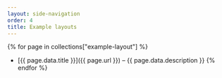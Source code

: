 ```yaml
---
layout: side-navigation
order: 4
title: Example layouts
---
```

{% for page in collections["example-layout"] %}
* [{{ page.data.title }}]({{ page.url }}) – {{ page.data.description }}
{% endfor %}
